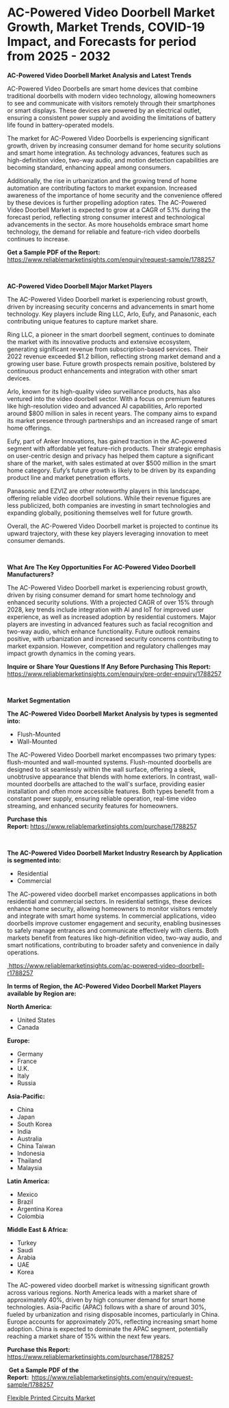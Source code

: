 <p><h1>AC-Powered Video Doorbell Market Growth, Market Trends, COVID-19 Impact, and Forecasts for period from 2025 - 2032</h1></p><p><strong>AC-Powered Video Doorbell Market Analysis and Latest Trends</strong></p>
<p><p>AC-Powered Video Doorbells are smart home devices that combine traditional doorbells with modern video technology, allowing homeowners to see and communicate with visitors remotely through their smartphones or smart displays. These devices are powered by an electrical outlet, ensuring a consistent power supply and avoiding the limitations of battery life found in battery-operated models. </p><p>The market for AC-Powered Video Doorbells is experiencing significant growth, driven by increasing consumer demand for home security solutions and smart home integration. As technology advances, features such as high-definition video, two-way audio, and motion detection capabilities are becoming standard, enhancing appeal among consumers. </p><p>Additionally, the rise in urbanization and the growing trend of home automation are contributing factors to market expansion. Increased awareness of the importance of home security and the convenience offered by these devices is further propelling adoption rates. The AC-Powered Video Doorbell Market is expected to grow at a CAGR of 5.1% during the forecast period, reflecting strong consumer interest and technological advancements in the sector. As more households embrace smart home technology, the demand for reliable and feature-rich video doorbells continues to increase.</p></p>
<p><strong>Get a Sample PDF of the Report:&nbsp;</strong> <a href="https://www.reliablemarketinsights.com/enquiry/request-sample/1788257?utm_campaign=2769&utm_medium=2&utm_source=Github&utm_content=ia&utm_term=05032025&utm_id=ac-powered-video-doorbell">https://www.reliablemarketinsights.com/enquiry/request-sample/1788257</a></p>
<p>&nbsp;</p>
<p><strong>AC-Powered Video Doorbell Major Market Players</strong></p>
<p><p>The AC-Powered Video Doorbell market is experiencing robust growth, driven by increasing security concerns and advancements in smart home technology. Key players include Ring LLC, Arlo, Eufy, and Panasonic, each contributing unique features to capture market share.</p><p>Ring LLC, a pioneer in the smart doorbell segment, continues to dominate the market with its innovative products and extensive ecosystem, generating significant revenue from subscription-based services. Their 2022 revenue exceeded $1.2 billion, reflecting strong market demand and a growing user base. Future growth prospects remain positive, bolstered by continuous product enhancements and integration with other smart devices.</p><p>Arlo, known for its high-quality video surveillance products, has also ventured into the video doorbell sector. With a focus on premium features like high-resolution video and advanced AI capabilities, Arlo reported around $800 million in sales in recent years. The company aims to expand its market presence through partnerships and an increased range of smart home offerings.</p><p>Eufy, part of Anker Innovations, has gained traction in the AC-powered segment with affordable yet feature-rich products. Their strategic emphasis on user-centric design and privacy has helped them capture a significant share of the market, with sales estimated at over $500 million in the smart home category. Eufy’s future growth is likely to be driven by its expanding product line and market penetration efforts.</p><p>Panasonic and EZVIZ are other noteworthy players in this landscape, offering reliable video doorbell solutions. While their revenue figures are less publicized, both companies are investing in smart technologies and expanding globally, positioning themselves well for future growth.</p><p>Overall, the AC-Powered Video Doorbell market is projected to continue its upward trajectory, with these key players leveraging innovation to meet consumer demands.</p></p>
<p>&nbsp;</p>
<p><strong>What Are The Key Opportunities For AC-Powered Video Doorbell Manufacturers?</strong></p>
<p><p>The AC-Powered Video Doorbell market is experiencing robust growth, driven by rising consumer demand for smart home technology and enhanced security solutions. With a projected CAGR of over 15% through 2028, key trends include integration with AI and IoT for improved user experience, as well as increased adoption by residential customers. Major players are investing in advanced features such as facial recognition and two-way audio, which enhance functionality. Future outlook remains positive, with urbanization and increased security concerns contributing to market expansion. However, competition and regulatory challenges may impact growth dynamics in the coming years.</p></p>
<p><strong>Inquire or Share Your Questions If Any Before Purchasing This Report:</strong> <a href="https://www.reliablemarketinsights.com/enquiry/pre-order-enquiry/1788257?utm_campaign=2769&utm_medium=2&utm_source=Github&utm_content=ia&utm_term=05032025&utm_id=ac-powered-video-doorbell">https://www.reliablemarketinsights.com/enquiry/pre-order-enquiry/1788257</a></p>
<p>&nbsp;</p>
<p><strong>Market Segmentation</strong></p>
<p><strong>The AC-Powered Video Doorbell Market Analysis by types is segmented into:</strong></p>
<p><ul><li>Flush-Mounted</li><li>Wall-Mounted</li></ul></p>
<p><p>The AC-Powered Video Doorbell market encompasses two primary types: flush-mounted and wall-mounted systems. Flush-mounted doorbells are designed to sit seamlessly within the wall surface, offering a sleek, unobtrusive appearance that blends with home exteriors. In contrast, wall-mounted doorbells are attached to the wall's surface, providing easier installation and often more accessible features. Both types benefit from a constant power supply, ensuring reliable operation, real-time video streaming, and enhanced security features for homeowners.</p></p>
<p><strong>Purchase this Report:&nbsp;</strong><a href="https://www.reliablemarketinsights.com/purchase/1788257?utm_campaign=2769&utm_medium=2&utm_source=Github&utm_content=ia&utm_term=05032025&utm_id=ac-powered-video-doorbell">https://www.reliablemarketinsights.com/purchase/1788257</a></p>
<p>&nbsp;</p>
<p><strong>The AC-Powered Video Doorbell Market Industry Research by Application is segmented into:</strong></p>
<p><ul><li>Residential</li><li>Commercial</li></ul></p>
<p><p>The AC-powered video doorbell market encompasses applications in both residential and commercial sectors. In residential settings, these devices enhance home security, allowing homeowners to monitor visitors remotely and integrate with smart home systems. In commercial applications, video doorbells improve customer engagement and security, enabling businesses to safely manage entrances and communicate effectively with clients. Both markets benefit from features like high-definition video, two-way audio, and smart notifications, contributing to broader safety and convenience in daily operations.</p></p>
<p><a href="https://www.reliablemarketinsights.com/ac-powered-video-doorbell-r1788257?utm_campaign=2769&utm_medium=2&utm_source=Github&utm_content=ia&utm_term=05032025&utm_id=ac-powered-video-doorbell">&nbsp;https://www.reliablemarketinsights.com/ac-powered-video-doorbell-r1788257</a></p>
<p><strong>In terms of Region, the AC-Powered Video Doorbell Market Players available by Region are:</strong></p>
<p>
    <p> <strong> North America: </strong>
        <ul>
            <li>United States</li>
            <li>Canada</li>
        </ul>
        </p> 
    <p> <strong> Europe: </strong>
        <ul>
            <li>Germany</li>
            <li>France</li>
            <li>U.K.</li>
            <li>Italy</li>
            <li>Russia</li>
        </ul>
        </p> 
    <p> <strong> Asia-Pacific: </strong>
        <ul>
            <li>China</li>
            <li>Japan</li>
            <li>South Korea</li>
            <li>India</li>
            <li>Australia</li>
            <li>China Taiwan</li>
            <li>Indonesia</li>
            <li>Thailand</li>
            <li>Malaysia</li>
        </ul>
        </p> 
    <p> <strong> Latin America: </strong>
        <ul>
            <li>Mexico</li>
            <li>Brazil</li>
            <li>Argentina Korea</li>
            <li>Colombia</li>
        </ul>
        </p> 
    <p> <strong> Middle East & Africa: </strong>
        <ul>
            <li>Turkey</li>
            <li>Saudi</li>
            <li>Arabia</li>
            <li>UAE</li>
            <li>Korea</li>
        </ul>
    </p>
    </p>
<p><p>The AC-powered video doorbell market is witnessing significant growth across various regions. North America leads with a market share of approximately 40%, driven by high consumer demand for smart home technologies. Asia-Pacific (APAC) follows with a share of around 30%, fueled by urbanization and rising disposable incomes, particularly in China. Europe accounts for approximately 20%, reflecting increasing smart home adoption. China is expected to dominate the APAC segment, potentially reaching a market share of 15% within the next few years.</p></p>
<p><strong>Purchase this Report: </strong><a href="https://www.reliablemarketinsights.com/purchase/1788257?utm_campaign=2769&utm_medium=2&utm_source=Github&utm_content=ia&utm_term=05032025&utm_id=ac-powered-video-doorbell">https://www.reliablemarketinsights.com/purchase/1788257</a></p>
<p>&nbsp;<strong>Get a Sample PDF of the Report:&nbsp;&nbsp;</strong><a href="https://www.reliablemarketinsights.com/enquiry/request-sample/1788257?utm_campaign=2769&utm_medium=2&utm_source=Github&utm_content=ia&utm_term=05032025&utm_id=ac-powered-video-doorbell">https://www.reliablemarketinsights.com/enquiry/request-sample/1788257</a></p>
<p><strong></strong></p>
<p><p><a href="https://github.com/danikabiele541/Market-Research-Report-List-1/blob/main/flexible-printed-circuits-market.md?utm_campaign=2769&utm_medium=2&utm_source=Github&utm_content=ia&utm_term=05032025&utm_id=ac-powered-video-doorbell">Flexible Printed Circuits Market</a></p></p>